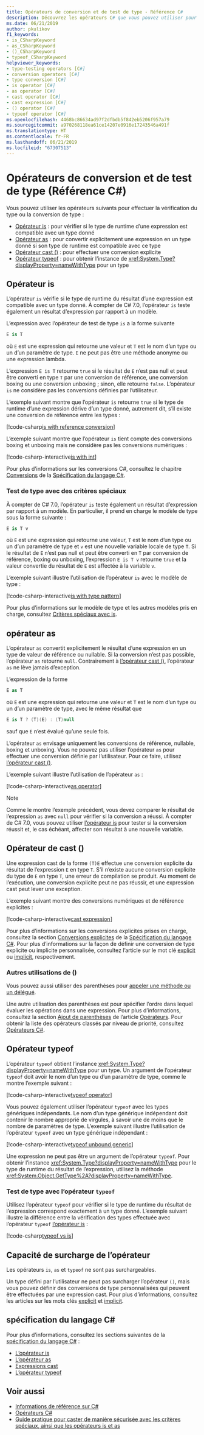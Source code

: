 ```yaml
---
title: Opérateurs de conversion et de test de type - Référence C#
description: Découvrez les opérateurs C# que vous pouvez utiliser pour vérifier le type de résultat d’une expression et le convertir en un autre type si nécessaire.
ms.date: 06/21/2019
author: pkulikov
f1_keywords:
- is_CSharpKeyword
- as_CSharpKeyword
- ()_CSharpKeyword
- typeof_CSharpKeyword
helpviewer_keywords:
- type-testing operators [C#]
- conversion operators [C#]
- type conversion [C#]
- is operator [C#]
- as operator [C#]
- cast operator [C#]
- cast expression [C#]
- () operator [C#]
- typeof operator [C#]
ms.openlocfilehash: 4468bc86634ad97f2dfbdb5f842eb5206f957a79
ms.sourcegitcommit: a970268118ea61ce14207e0916e17243546a491f
ms.translationtype: HT
ms.contentlocale: fr-FR
ms.lasthandoff: 06/21/2019
ms.locfileid: "67307513"
---
```

# <a name="type-testing-and-conversion-operators-c-reference"></a>Opérateurs de conversion et de test de type (Référence C#)

Vous pouvez utiliser les opérateurs suivants pour effectuer la vérification du type ou la conversion de type :

- [Opérateur is](#is-operator) : pour vérifier si le type de runtime d’une expression est compatible avec un type donné
- [Opérateur as](#as-operator) : pour convertir explicitement une expression en un type donné si son type de runtime est compatible avec ce type
- [Opérateur cast ()](#cast-operator-) : pour effectuer une conversion explicite
- [Opérateur typeof](#typeof-operator) : pour obtenir l’instance de <xref:System.Type?displayProperty=nameWithType> pour un type

## <a name="is-operator"></a>Opérateur is

L’opérateur `is` vérifie si le type de runtime du résultat d’une expression est compatible avec un type donné. À compter de C# 7.0, l’opérateur `is` teste également un résultat d’expression par rapport à un modèle.

L’expression avec l’opérateur de test de type `is` a la forme suivante

```csharp
E is T
```

où `E` est une expression qui retourne une valeur et `T` est le nom d’un type ou un d’un paramètre de type. `E` ne peut pas être une méthode anonyme ou une expression lambda.

L’expression `E is T` retourne `true` si le résultat de `E` n’est pas null et peut être converti en type `T` par une conversion de référence, une conversion boxing ou une conversion unboxing ; sinon, elle retourne `false`. L’opérateur `is` ne considère pas les conversions définies par l’utilisateur.

L’exemple suivant montre que l’opérateur `is` retourne `true` si le type de runtime d’une expression dérive d’un type donné, autrement dit, s’il existe une conversion de référence entre les types :

[!code-csharp[is with reference conversion](~/samples/csharp/language-reference/operators/TypeTestingAndConversionOperators.cs#IsWithReferenceConversion)]

L’exemple suivant montre que l’opérateur `is` tient compte des conversions boxing et unboxing mais ne considère pas les conversions numériques :

[!code-csharp-interactive[is with int](~/samples/csharp/language-reference/operators/TypeTestingAndConversionOperators.cs#IsWithInt)]

Pour plus d’informations sur les conversions C#, consultez le chapitre [Conversions](~/_csharplang/spec/conversions.md) de la [Spécification du langage C#](~/_csharplang/spec/introduction.md).

### <a name="type-testing-with-pattern-matching"></a>Test de type avec des critères spéciaux

À compter de C# 7.0, l’opérateur `is` teste également un résultat d’expression par rapport à un modèle. En particulier, il prend en charge le modèle de type sous la forme suivante :

```csharp
E is T v
```

où `E` est une expression qui retourne une valeur, `T` est le nom d’un type ou un d’un paramètre de type et `v` est une nouvelle variable locale de type `T`. Si le résultat de `E` n’est pas null et peut être converti en `T` par conversion de référence, boxing ou unboxing, l’expression `E is T v` retourne `true` et la valeur convertie du résultat de `E` est affectée à la variable `v`.

L’exemple suivant illustre l’utilisation de l’opérateur `is` avec le modèle de type :

[!code-csharp-interactive[is with type pattern](~/samples/csharp/language-reference/operators/TypeTestingAndConversionOperators.cs#IsTypePattern)]

Pour plus d’informations sur le modèle de type et les autres modèles pris en charge, consultez [Critères spéciaux avec is](../keywords/is.md#pattern-matching-with-is).

## <a name="as-operator"></a>opérateur as

L’opérateur `as` convertit explicitement le résultat d’une expression en un type de valeur de référence ou nullable. Si la conversion n’est pas possible, l’opérateur `as` retourne `null`. Contrairement à [l’opérateur cast ()](#cast-operator-), l’opérateur `as` ne lève jamais d’exception.

L’expression de la forme

```csharp
E as T
```

où `E` est une expression qui retourne une valeur et `T` est le nom d’un type ou un d’un paramètre de type, avec le même résultat que

```csharp
E is T ? (T)(E) : (T)null
```

sauf que `E` n’est évalué qu’une seule fois.

L’opérateur `as` envisage uniquement les conversions de référence, nullable, boxing et unboxing. Vous ne pouvez pas utiliser l’opérateur `as` pour effectuer une conversion définie par l’utilisateur. Pour ce faire, utilisez [l’opérateur cast ()](#cast-operator-).

L’exemple suivant illustre l’utilisation de l’opérateur `as` :

[!code-csharp-interactive[as operator](~/samples/csharp/language-reference/operators/TypeTestingAndConversionOperators.cs#AsOperator)]

> [!NOTE]
> Comme le montre l’exemple précédent, vous devez comparer le résultat de l’expression `as` avec `null` pour vérifier si la conversion a réussi. À compter de C# 7.0, vous pouvez utiliser [l’opérateur is](#type-testing-with-pattern-matching) pour tester si la conversion réussit et, le cas échéant, affecter son résultat à une nouvelle variable.

## <a name="cast-operator-"></a>Opérateur de cast ()

Une expression cast de la forme `(T)E` effectue une conversion explicite du résultat de l’expression `E` en type `T`. S’il n’existe aucune conversion explicite du type de `E` en type `T`, une erreur de compilation se produit. Au moment de l’exécution, une conversion explicite peut ne pas réussir, et une expression cast peut lever une exception.

L’exemple suivant montre des conversions numériques et de référence explicites :

[!code-csharp-interactive[cast expression](~/samples/csharp/language-reference/operators/TypeTestingAndConversionOperators.cs#Cast)]

Pour plus d’informations sur les conversions explicites prises en charge, consultez la section [Conversions explicites](~/_csharplang/spec/conversions.md#explicit-conversions) de la [Spécification du langage C#](~/_csharplang/spec/introduction.md). Pour plus d’informations sur la façon de définir une conversion de type explicite ou implicite personnalisée, consultez l’article sur le mot clé [explicit](../keywords/explicit.md) ou [implicit](../keywords/implicit.md), respectivement.

### <a name="other-usages-of-"></a>Autres utilisations de ()

Vous pouvez aussi utiliser des parenthèses pour [appeler une méthode ou un délégué](member-access-operators.md#invocation-operator-).

Une autre utilisation des parenthèses est pour spécifier l’ordre dans lequel évaluer les opérations dans une expression. Pour plus d’informations, consultez la section [Ajout de parenthèses](../../programming-guide/statements-expressions-operators/operators.md#adding-parentheses) de l’article [Opérateurs](../../programming-guide/statements-expressions-operators/operators.md). Pour obtenir la liste des opérateurs classés par niveau de priorité, consultez [Opérateurs C#](index.md).

## <a name="typeof-operator"></a>Opérateur typeof

L’opérateur `typeof` obtient l’instance <xref:System.Type?displayProperty=nameWithType> pour un type. Un argument de l’opérateur `typeof` doit avoir le nom d’un type ou d’un paramètre de type, comme le montre l’exemple suivant :

[!code-csharp-interactive[typeof operator](~/samples/csharp/language-reference/operators/TypeTestingAndConversionOperators.cs#TypeOf)]

Vous pouvez également utiliser l’opérateur `typeof` avec les types génériques indépendants. Le nom d’un type générique indépendant doit contenir le nombre approprié de virgules, à savoir une de moins que le nombre de paramètres de type. L’exemple suivant illustre l’utilisation de l’opérateur `typeof` avec un type générique indépendant :

[!code-csharp-interactive[typeof unbound generic](~/samples/csharp/language-reference/operators/TypeTestingAndConversionOperators.cs#TypeOfUnboundGeneric)]

Une expression ne peut pas être un argument de l’opérateur `typeof`. Pour obtenir l’instance <xref:System.Type?displayProperty=nameWithType> pour le type de runtime du résultat de l’expression, utilisez la méthode <xref:System.Object.GetType%2A?displayProperty=nameWithType>.

### <a name="type-testing-with-the-typeof-operator"></a>Test de type avec l’opérateur `typeof`

Utilisez l’opérateur `typeof` pour vérifier si le type de runtime du résultat de l’expression correspond exactement à un type donné. L’exemple suivant illustre la différence entre la vérification des types effectuée avec l’opérateur `typeof` [l’opérateur is](#is-operator) :

[!code-csharp[typeof vs is](~/samples/csharp/language-reference/operators/TypeTestingAndConversionOperators.cs#TypeCheckWithTypeOf)]

## <a name="operator-overloadability"></a>Capacité de surcharge de l’opérateur

Les opérateurs `is`, `as` et `typeof` ne sont pas surchargeables.

Un type défini par l’utilisateur ne peut pas surcharger l’opérateur `()`, mais vous pouvez définir des conversions de type personnalisées qui peuvent être effectuées par une expression cast. Pour plus d’informations, consultez les articles sur les mots clés [explicit](../keywords/explicit.md) et [implicit](../keywords/implicit.md).

## <a name="c-language-specification"></a>spécification du langage C#

Pour plus d’informations, consultez les sections suivantes de la [spécification du langage C#](~/_csharplang/spec/introduction.md) :

- [L’opérateur is](~/_csharplang/spec/expressions.md#the-is-operator)
- [L’opérateur as](~/_csharplang/spec/expressions.md#the-as-operator)
- [Expressions cast](~/_csharplang/spec/expressions.md#cast-expressions)
- [L’opérateur typeof](~/_csharplang/spec/expressions.md#the-typeof-operator)

## <a name="see-also"></a>Voir aussi

- [Informations de référence sur C#](../index.md)
- [Opérateurs C#](index.md)
- [Guide pratique pour caster de manière sécurisée avec les critères spéciaux, ainsi que les opérateurs is et as](../../how-to/safely-cast-using-pattern-matching-is-and-as-operators.md)
